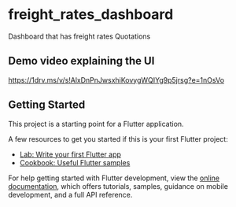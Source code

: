 # freight_rates_dashboard

Dashboard that has freight rates Quotations

## Demo video explaining the UI
https://1drv.ms/v/s!AlxDnPnJwsxhiKovygWQIYg9p5jrsg?e=1nOsVo

## Getting Started

This project is a starting point for a Flutter application.

A few resources to get you started if this is your first Flutter project:

- [Lab: Write your first Flutter app](https://docs.flutter.dev/get-started/codelab)
- [Cookbook: Useful Flutter samples](https://docs.flutter.dev/cookbook)

For help getting started with Flutter development, view the
[online documentation](https://docs.flutter.dev/), which offers tutorials,
samples, guidance on mobile development, and a full API reference.
